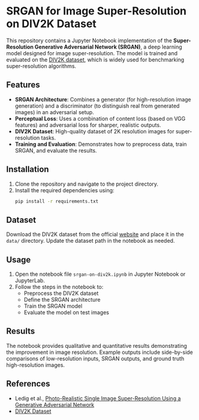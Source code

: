 
# SRGAN for Image Super-Resolution on DIV2K Dataset

This repository contains a Jupyter Notebook implementation of the **Super-Resolution Generative Adversarial Network (SRGAN)**, a deep learning model designed for image super-resolution. The model is trained and evaluated on the [DIV2K dataset](https://data.vision.ee.ethz.ch/cvl/DIV2K/), which is widely used for benchmarking super-resolution algorithms.

## Features
- **SRGAN Architecture**: Combines a generator (for high-resolution image generation) and a discriminator (to distinguish real from generated images) in an adversarial setup.
- **Perceptual Loss**: Uses a combination of content loss (based on VGG features) and adversarial loss for sharper, realistic outputs.
- **DIV2K Dataset**: High-quality dataset of 2K resolution images for super-resolution tasks.
- **Training and Evaluation**: Demonstrates how to preprocess data, train SRGAN, and evaluate the results.

## Installation
1. Clone the repository and navigate to the project directory.
2. Install the required dependencies using:
   ```bash
   pip install -r requirements.txt
   ```

## Dataset
Download the DIV2K dataset from the official [website](https://data.vision.ee.ethz.ch/cvl/DIV2K/) and place it in the `data/` directory. Update the dataset path in the notebook as needed.

## Usage
1. Open the notebook file `srgan-on-div2k.ipynb` in Jupyter Notebook or JupyterLab.
2. Follow the steps in the notebook to:
   - Preprocess the DIV2K dataset
   - Define the SRGAN architecture
   - Train the SRGAN model
   - Evaluate the model on test images

## Results
The notebook provides qualitative and quantitative results demonstrating the improvement in image resolution. Example outputs include side-by-side comparisons of low-resolution inputs, SRGAN outputs, and ground truth high-resolution images.

## References
- Ledig et al., [Photo-Realistic Single Image Super-Resolution Using a Generative Adversarial Network](https://arxiv.org/abs/1609.04802)
- [DIV2K Dataset](https://data.vision.ee.ethz.ch/cvl/DIV2K/)


